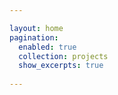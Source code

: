 ```yaml
---

layout: home
pagination:
  enabled: true
  collection: projects
  show_excerpts: true  
  
---
```

